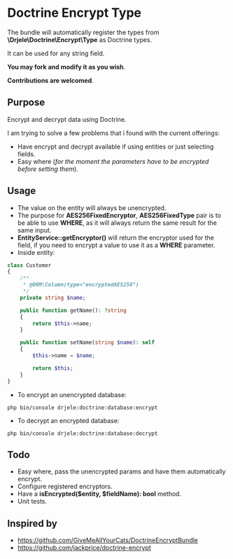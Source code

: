 # Doctrine Encrypt Type

The bundle will automatically register the types from **\Drjele\Doctrine\Encrypt\Type** as Doctrine types.

It can be used for any string field.

**You may fork and modify it as you wish**.

**Contributions are welcomed**.

## Purpose

Encrypt and decrypt data using Doctrine.

I am trying to solve a few problems that i found with the current offerings:

* Have encrypt and decrypt available if using entities or just selecting fields.
* Easy where (_for the moment the parameters have to be encrypted before setting them_).

## Usage

* The value on the entity will always be unencrypted.
* The purpose for **AES256FixedEncryptor**, **AES256FixedType** pair is to be able to use **WHERE**, as it will always return the same result for the same input.
* **EntityService::getEncryptor()** will return the encryptor used for the field, if you need to encrypt a value to use it as a **WHERE** parameter.
* Inside entity:

```php
class Customer
{
    /**
     * @ORM\Column(type="encryptedAES256")
     */
    private string $name;

    public function getName(): ?string
    {
        return $this->name;
    }

    public function setName(string $name): self
    {
        $this->name = $name;

        return $this;
    }
}
```

* To encrypt an unencrypted database:

```shell script 
php bin/console drjele:doctrine:database:encrypt
```

* To decrypt an encrypted database:

```shell script 
php bin/console drjele:doctrine:database:decrypt
```

## Todo

* Easy where, pass the unencrypted params and have them automatically encrypt.
* Configure registered encryptors.
* Have a **isEncrypted($entity, $fieldName): bool** method.
* Unit tests.

## Inspired by

* https://github.com/GiveMeAllYourCats/DoctrineEncryptBundle
* https://github.com/jackprice/doctrine-encrypt
